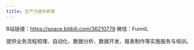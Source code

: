 ```yaml
---
title: 生产力提升砖家
---
```

B站链接：https://space.bilibili.com/36210779
微信：FunniL

提供业务流程梳理、自动化、数据分析、数据开发、报表制作等实施服务与培训。